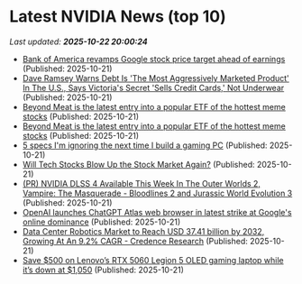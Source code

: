 # Latest NVIDIA News (top 10)
_Last updated: **2025-10-22 20:00:24**_

- [Bank of America revamps Google stock price target ahead of earnings](https://www.thestreet.com/investing/bank-of-america-revamps-google-stock-price-target-ahead-of-earnings) (Published: 2025-10-21)
- [Dave Ramsey Warns Debt Is 'The Most Aggressively Marketed Product' In The U.S., Says Victoria's Secret 'Sells Credit Cards,' Not Underwear](https://finance.yahoo.com/news/dave-ramsey-warns-debt-most-193357143.html) (Published: 2025-10-21)
- [Beyond Meat is the latest entry into a popular ETF of the hottest meme stocks](https://www.businessinsider.com/beyond-meat-added-to-popular-meme-stock-etf-bynd-open-2025-10) (Published: 2025-10-21)
- [Beyond Meat is the latest entry into a popular ETF of the hottest meme stocks](https://www.businessinsider.com/beyond-meat-stock-meme-etf-roundhill-retail-traders-bynd-2025-10) (Published: 2025-10-21)
- [5 specs I'm ignoring the next time I build a gaming PC](https://www.xda-developers.com/specs-i-will-ignore-next-time-i-build-gaming-pc/) (Published: 2025-10-21)
- [Will Tech Stocks Blow Up the Stock Market Again?](https://oilprice.com/Finance/the-Economy/Will-Tech-Stocks-Blow-Up-the-Stock-Market-Again.html) (Published: 2025-10-21)
- [(PR) NVIDIA DLSS 4 Available This Week In The Outer Worlds 2, Vampire: The Masquerade - Bloodlines 2 and Jurassic World Evolution 3](https://www.techpowerup.com/342106/nvidia-dlss-4-available-this-week-in-the-outer-worlds-2-vampire-the-masquerade-bloodlines-2-and-jurassic-world-evolution-3) (Published: 2025-10-21)
- [OpenAI launches ChatGPT Atlas web browser in latest strike at Google's online dominance](https://finance.yahoo.com/news/openai-launches-chatgpt-atlas-web-browser-in-latest-strike-at-googles-online-dominance-183549431.html) (Published: 2025-10-21)
- [Data Center Robotics Market to Reach USD 37.41 billion by 2032, Growing At An 9.2% CAGR - Credence Research](https://www.prnewswire.co.uk/news-releases/data-center-robotics-market-to-reach-usd-37-41-billion-by-2032--growing-at-an-9-2-cagr--credence-research-302590513.html) (Published: 2025-10-21)
- [Save $500 on Lenovo’s RTX 5060 Legion 5 OLED gaming laptop while it’s down at $1,050](http://9to5toys.com/2025/10/21/save-500-on-lenovo-rtx-5060-legion-5-oled-gaming-laptop/) (Published: 2025-10-21)
